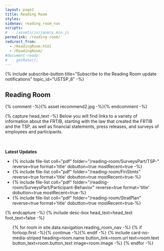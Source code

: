 ```yaml
---
layout: page2
title: Reading Room
styles:
sidenav: reading_room_nav
scripts:
#  - /assets/js/jquery.min.js
permalink: /reading-room/
redirect_from:
  - /ReadingRoom.html
  - /ReadingRoom/
#document-ready:
#  - getRate();
---
```


{% include subscribe-button title="Subscribe to the Reading Room update notifications" topic_id="USTSP_8" -%}

## Reading Room

{% comment -%}{% asset recommend2.jpg -%}{% endcomment -%}

{% capture head_text -%}
Below you will find links to a variety of information about the FRTIB, starting with the law that created the FRTIB and the TSP, as well as financial statements, press releases, and surveys of employees and participants.

<br><br>
<strong>Latest Updates</strong>

<ul>
<li>{% include file-list coll="pdf" folder="/reading-room/SurveysPart/TSP-" reverse=true format='title' dobutton=true mostRecent=true -%}</li>
<li>{% include file-list coll="pdf" folder="/reading-room/FinStmts" reverse=true format='title' dobutton=true mostRecent=true-%}</li>
<li>{% include file-list coll="pdf" folder="/reading-room/SurveysPart/Participant-Behavior" reverse=true format='title' dobutton=true mostRecent=true-%}</li>
<li>{% include file-list coll="pdf" folder="/reading-room/StratPlan" reverse=true format='title' dobutton=true mostRecent=true-%}</li>
</ul>
{% endcapture -%}
{% include desc-box head_text=head_text foot_text=false -%}


<!-- cards starts here -->
<ul class="usa-card-group">
{% for room in site.data.navigation.reading_room_nav -%}
{% if forloop.first -%}{% continue -%}{% endif -%}
{% include card-no-media-striped heading=room.name button_link=room.url
      text=room.text button_text=room.button_text image=room.image -%}
{% endfor -%}
</ul>
<!-- end of cards -->

<!-- CONTENT END -->
